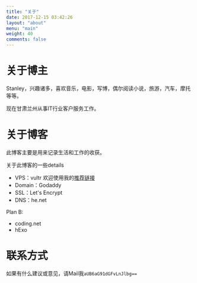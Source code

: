 ```yaml
---
title: "关于"
date: 2017-12-15 03:42:26
layout: "about"
menu: "main"
weight: 40
comments: false
---
```


# 关于博主

Stanley，兴趣诸多，喜欢音乐，电影，写博，偶尔阅读小说，旅游，汽车，摩托等等。

现在甘肃兰州从事IT行业客户服务工作。

# 关于博客

此博客主要是用来记录生活和工作的收获。

关于此博客的一些details

* VPS：vultr 欢迎使用我的[推荐链接](https://www.vultr.com/?ref=7272208)
* Domain：Godaddy
* SSL：Let's Encrypt
* DNS：he.net

Plan B:

* coding.net
* hExo

# 联系方式

如果有什么建议或意见，请Mail我`aUB6aG91dGFvLnJlbg==`


